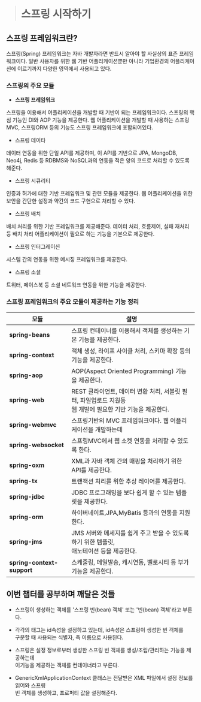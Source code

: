 ># 스프링 시작하기


## 스프링 프레임워크란?

 스프링(Spring) 프레임워크는 자바 개발자라면 반드시 알아야 할 사실상의 표즌 프레임워크이다.
 일반 사용자를 위한 웹 기반 어플리케이션뿐만 아니라 기업환경의 어플리케이션에 이르기까지
 다양한 영역에서 사용되고 있다.
 
### 스프링의 주요 모듈

* **스프링 프레임워크** 

스프링을 이용해서 어플리케이션을 개발할 때 기반이 되는 프레임워크이다. 스프링의 핵심 기능인 DI와
AOP 기능을 제공한다. 웹 어플리케이션을 개발할 때 사용하는 스프링MVC, 스프링ORM 등의 기능도 스프링
프레임워크에 포함되어있다.

* 스프링 데이타

데이터 연동을 위한 단일 API를 제공하며, 이 API를 기반으로 JPA, MongoDB, Neo4j, Redis 등 RDBMS와 NoSQL과의
연동을 적은 양의 코드로 처리할 수 있도록 해준다.

* 스프링 시큐리티

인증과 허가에 대한 기반 프레임워크 및 관련 모듈을 제공한다. 웹 어플리케이션을 위한 보안을 간단한 설정과 약간의
코드 구현으로 처리할 수 있다.

* 스프링 배치

배치 처리를 위한 기반 프레임워크를 제공해준다. 데이터 처리, 흐름제어, 실패 재처리 등 배치 처리 어플리케이션이
필요로 하는 기능을 기본으로 제공한다.

* 스프링 인터그레이션

시스템 간의 연동을 위한 메시징 프레임워크를 제공한다.

* 스프링 소셜

트위터, 페이스북 등 소셜 네트워크 연동을 위한 기능을 제공한다.


### 스프링 프레임워크의 주요 모듈이 제공하는 기능 정리

모듈 | 설명
-----|-----
**spring-beans** | 스프링 컨테이너를 이용해서 객체를 생성하는 기본 기능을 제공한다.
**spring-context** | 객체 생성, 라이프 사이클 처리, 스키마 확장 등의 기능을 제공한다.
**spring-aop** | AOP(Aspect Oriented Programming) 기능을 제공한다.
**spring-web**  | REST 클라이언트, 데이터 변환 처리, 서블릿 필터, 파일업로드 지원등 <br>웹 개발에 필요한 기반 기능을 제공한다.
**spring-webmvc** | 스프링기반의 MVC 프레임워크이다. 웹 어플리케이션을 개발하는데
**spring-websocket** | 스프링MVC에서 웹 소켓 연동을 처리할 수 있도록 한다.
**spring-oxm** | XML과 자바 객체 간의 매핑을 처리하기 위한 API를 제공한다.
**spring-tx** | 트랜잭션 처리를 위한 추상 레이어를 제공한다.
**spring-jdbc** | JDBC 프로그래밍을 보다 쉽게 할 수 있는 템플릿을 제공한다.
**spring-orm** | 하이버네이트,JPA,MyBatis 등과의 연동을 지원한다.
**spring-jms** | JMS 서버와 메세지를 쉽게 주고 받을 수 있도록 하기 위한 템플릿, <br> 애노테이션 등을 제공한다.
**spring-context-support** | 스케줄링, 메일발송, 캐시연동, 벨로시티 등 부가 기능을 제공한다.


## 이번 챕터를 공부하며 깨달은 것들

 * 스프링이 생성하는 객체를 '스프링 빈(bean) 객체' 또는 '빈(bean) 객체'라고 부른다.
 
 * 각각의 <bean> 태그는 id속성을 설정하고 있는데, id속성은 스프링이 생성한 빈 객체를 <br>
    구분할 때 사용되는 식별자, 즉 이름으로 사용된다.
 
 * 스프링은 설정 정보로부터 생성한 스프링 빈 객체를 생성/조립/관리하는 기능을 제공하는데 <br>
    이기능을 제공하는 객체를 컨테이너라고 부른다.

 * GenericXmlApplicationContext 클래스는 전달받은 XML 파일에서 설정 정보를 읽어와 스프링 <br>
    빈 객체를 생성하고, 프로퍼티 값을 설정해준다.
  
  
